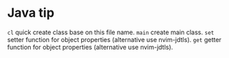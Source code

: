 
# Java tip
`cl` quick create class base on this file name.
`main` create main class.
`set` setter function for object properties (alternative use nvim-jdtls).
`get` getter function for object properties (alternative use nvim-jdtls).

